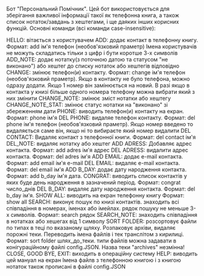 Бот "Персональний Помічник". Цей бот використовується для зберігання важливої інформації такої як телефонна книга, а також список нотаток/завдань з хештегами, і ще даяких інших корисних функцій. Основні команди (всі команди сase-insensitive):

HELLO: вітається з користувачем
ADD: додає контакт в телефонну книгу. Формат: add ім'я телефон (необов'язковий праметр) Імена користувачів не можуть складатись тільки з цифр і бути коротше 3-х символів
ADD_NOTE: додає нотатку(з поточною датою та статусом "не виконано") або хештег до списку нотаток або хештегів відповідно
CHANGE: змінює телефон(и) контакту. Формат: change ім'я телефон (необов'язковий праметр). Якщо в контакту не було телефона, можно одразу додати. Якщо 1 номер він замінюється на новий. В разі якщо в контакта у книзі більше одного номера телефону можна вибрати який з них змінити
CHANGE_NOTE: змінює зміст нотатки або хештегу
CHANGE_NOTE_STAT: змінює статус нотатки на "виконано" зі збереженням дати
PHONE: виводить телефон(и) контакту на екран. Формат: phone ім'я
DEL PHONE: видаляе телефон контакту. Формат: del phone ім'я телефон (необов'язковий праметр). Якщо номер введено то видаляється саме він, якщо ні то вибираєте який номер видалити
DEL CONTACT: Видаляє контакт з телефонної книги. Формат: del contact ім'я
DEL_NOTE: видаляє нотатку або хештег
ADD ADRESS: Добавляє адрес контакта. Формат: add adres ім'я адрес
DEL ADRESS: видалити адрес контакта. Формат: del adres ім'я
ADD EMAIL: додає e-mail контакта. Формат: add email ім'я e-mail
DEL EMAIL: видаляє e-mail контакта. Формат: del email ім'я
ADD B_DAY: додає дату народження контакта. Формат: add b_day ім'я дата.
CONGRAT: виводить список контактів у яких буде день народження в зазначений період. Формат: congrat число_днів
DEL B_DAY: видаляє дату народження контакта. Формат: del b_day ім'я.
SHOW ALL: виводить на екран телефонну книгу Формат: show all
SEARCH: виконує пошук по книзі контактів. знаходить всі співпадіння в номерах, іменах або імейлах. рядок пошуку не меньше 3-х символів. Формат: search рядок
SEARCH_NOTE: знаходить співпадіння в нотатках або хешегах від 1 символу
SORT FOLDER: розсортовує файли по типах в теці по вказаному щляху. Розпаковує архіви, видаляє порожні теки. Переводить імена файлів і тек транслітом з кирилиці. Формат: sort folder шлях_до_теки. типи файлів можна задавати в конігураційному файлі config.JSON. Назва теки "archives" незмінна!
CLOSE, GOOD BYE, EXIT: виходить в операційну систему
HELP: виводить цей мануал на екран Імена файлв з телефонною книгою і з книгою нотаток також прописані в файлі config.JSON